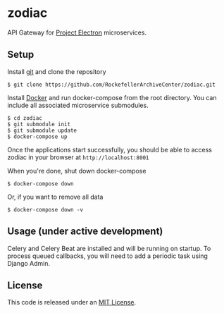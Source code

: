 # zodiac

API Gateway for [Project Electron](https://github.com/RockefellerArchiveCenter/project_electron) microservices.

## Setup

Install [git](https://git-scm.com/) and clone the repository

    $ git clone https://github.com/RockefellerArchiveCenter/zodiac.git
      
Install [Docker](https://store.docker.com/search?type=edition&offering=community) and run docker-compose from the root directory. You can include all associated microservice submodules.

    $ cd zodiac
    $ git submodule init
    $ git submodule update
    $ docker-compose up
      
Once the applications start successfully, you should be able to access zodiac in your browser at `http://localhost:8001`

When you're done, shut down docker-compose

    $ docker-compose down

Or, if you want to remove all data

    $ docker-compose down -v

## Usage (under active development)

Celery and Celery Beat are installed and will be running on startup. To process queued callbacks, you will need to add a periodic task using Django Admin.


## License

This code is released under an [MIT License](LICENSE).
